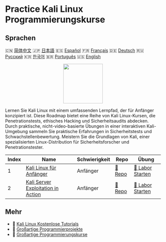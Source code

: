 # Practice Kali Linux Programmierungskurse

## Sprachen

🇨🇳 [简体中文](README_zh.md) 🇯🇵 [日本語](README_ja.md) 🇪🇸 [Español](README_es.md) 🇫🇷 [Français](README_fr.md) 🇩🇪 [Deutsch](README_de.md) 🇷🇺 [Русский](README_ru.md) 🇰🇷 [한국어](README_ko.md) 🇧🇷 [Português](README_pt.md) 🇺🇸 [English](README.md) 

<div align="center">
<img width="128px" src="https://file.labex.io/path/nJIFH3qqCckt.png">
</div>

Lernen Sie Kali Linux mit einem umfassenden Lernpfad, der für Anfänger konzipiert ist. Diese Roadmap bietet eine Reihe von Kali Linux-Kursen, die Penetrationstests, ethisches Hacking und Sicherheitsaudits abdecken. Durch praktische, nicht-video-basierte Übungen in einer interaktiven Kali-Umgebung sammeln Sie praktische Erfahrungen in Sicherheitstests und Schwachstellenbewertung. Meistern Sie die Grundlagen von Kali, einer spezialisierten Linux-Distribution für Sicherheitsforscher und Penetrationstester.

|   Index | Name                                                                                                 | Schwierigkeit   | Repo                                                                        | Übung                                                                              |
|---------|------------------------------------------------------------------------------------------------------|-----------------|-----------------------------------------------------------------------------|------------------------------------------------------------------------------------|
|       1 | [Kali Linux für Anfänger](https://labex.io/de/courses/kali-linux-for-beginners)                      | Anfänger        | [🔗 Repo](https://github.com/labex-labs/kali-linux-for-beginners)           | [🚀 Labor Starten](https://labex.io/de/courses/kali-linux-for-beginners)           |
|       2 | [Kali Server Exploitation in Action](https://labex.io/de/courses/kali-server-exploitation-in-action) | Anfänger        | [🔗 Repo](https://github.com/labex-labs/kali-server-exploitation-in-action) | [🚀 Labor Starten](https://labex.io/de/courses/kali-server-exploitation-in-action) |

## Mehr

- 🔗 [Kali Linux Kostenlose Tutorials](https://github.com/labex-labs/kali-free-tutorials)
- 🔗 [Großartige Programmierprojekte](https://github.com/labex-labs/awesome-programming-projects)
- 🔗 [Großartige Programmierungskurse](https://github.com/labex-labs/awesome-programming-courses)

